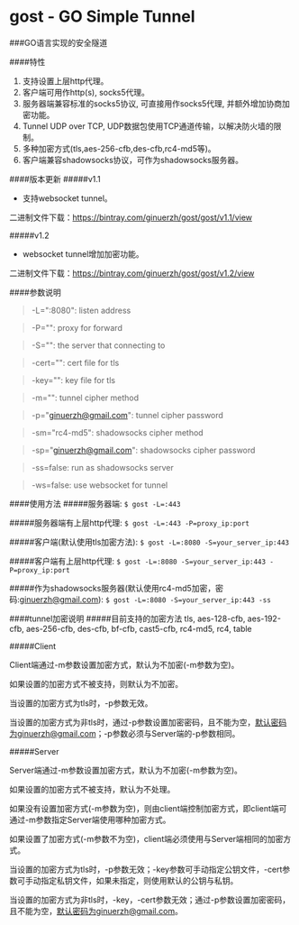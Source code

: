 gost - GO Simple Tunnel
====

###GO语言实现的安全隧道

####特性
1. 支持设置上层http代理。
2. 客户端可用作http(s), socks5代理。
3. 服务器端兼容标准的socks5协议, 可直接用作socks5代理, 并额外增加协商加密功能。
4. Tunnel UDP over TCP, UDP数据包使用TCP通道传输，以解决防火墙的限制。
5. 多种加密方式(tls,aes-256-cfb,des-cfb,rc4-md5等)。
6. 客户端兼容shadowsocks协议，可作为shadowsocks服务器。

####版本更新
#####v1.1 
*	支持websocket tunnel。

二进制文件下载：https://bintray.com/ginuerzh/gost/gost/v1.1/view

#####v1.2 
*	websocket tunnel增加加密功能。

二进制文件下载：https://bintray.com/ginuerzh/gost/gost/v1.2/view

####参数说明
>  -L=":8080": listen address

>  -P="": proxy for forward

>  -S="": the server that connecting to

>  -cert="": cert file for tls

>  -key="": key file for tls

>  -m="": tunnel cipher method

>  -p="ginuerzh@gmail.com": tunnel cipher password

>  -sm="rc4-md5": shadowsocks cipher method

>  -sp="ginuerzh@gmail.com": shadowsocks cipher password

>  -ss=false: run as shadowsocks server

>  -ws=false: use websocket for tunnel


####使用方法
#####服务器端:
`$ gost -L=:443`

#####服务器端有上层http代理:
`$ gost -L=:443 -P=proxy_ip:port`

#####客户端(默认使用tls加密方法):
`$ gost -L=:8080 -S=your_server_ip:443`

#####客户端有上层http代理:
`$ gost -L=:8080 -S=your_server_ip:443 -P=proxy_ip:port`

#####作为shadowsocks服务器(默认使用rc4-md5加密，密码:ginuerzh@gmail.com):
`$ gost -L=:8080 -S=your_server_ip:443 -ss`


####tunnel加密说明
#####目前支持的加密方法
tls, aes-128-cfb, aes-192-cfb, aes-256-cfb, des-cfb, bf-cfb, cast5-cfb, rc4-md5, rc4, table

#####Client

Client端通过-m参数设置加密方式，默认为不加密(-m参数为空)。

如果设置的加密方式不被支持，则默认为不加密。

当设置的加密方式为tls时，-p参数无效。

当设置的加密方式为非tls时，通过-p参数设置加密密码，且不能为空，默认密码为ginuerzh@gmail.com；-p参数必须与Server端的-p参数相同。

#####Server

Server端通过-m参数设置加密方式，默认为不加密(-m参数为空)。

如果设置的加密方式不被支持，默认为不处理。

如果没有设置加密方式(-m参数为空)，则由client端控制加密方式，即client端可通过-m参数指定Server端使用哪种加密方式。

如果设置了加密方式(-m参数不为空)，client端必须使用与Server端相同的加密方式。

当设置的加密方式为tls时，-p参数无效；-key参数可手动指定公钥文件，-cert参数可手动指定私钥文件，如果未指定，则使用默认的公钥与私钥。

当设置的加密方式为非tls时，-key，-cert参数无效；通过-p参数设置加密密码，且不能为空，默认密码为ginuerzh@gmail.com。
